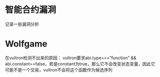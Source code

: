# 智能合约漏洞
记录一些漏洞分析

# Wolfgame
在vultron检测不出来的原因：
vultron要求abi.type===“function” && abi.constant==false，若是constant为true，那么它不会改变状态变量，因此它可能不是一个交易，vultron不会将这个函数作为候选序列

